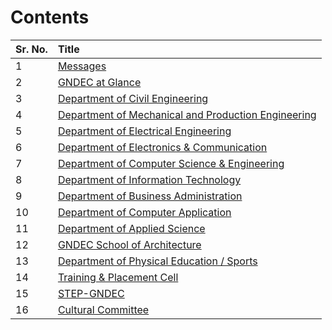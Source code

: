 
# Contents

| Sr. No. | Title                                                                    |
|:--------|:-------------------------------------------------------------------------|
| 1       | [Messages](../Messages/Messages.md)               |
| 2       | [GNDEC at Glance](../GNDEC/GNDEC.md)                                     |
| 3       | [Department of Civil Engineering](../CE/CE.md)                           |
| 4       | [Department of Mechanical and Production Engineering](../ME_PE/ME_PE.md) |
| 5       | [Department of Electrical Engineering](../EE/EE.md)                      |
| 6       | [Department of Electronics & Communication](../ECE/ECE.md)               |
| 7       | [Department of Computer Science & Engineering](../CSE/CSE.md)            |
| 8       | [Department of Information Technology](../IT/IT.md)                      |
| 9       | [Department of Business Administration](../MBA/MBA.md)                   |
| 10      | [Department of Computer Application](../MCA/mca.md)                      |
| 11      | [Department of Applied Science](../AppSci/AS.md)                         |
| 12      | [GNDEC School of Architecture](../SOA/soa.md)                            |
| 13      | [Department of Physical Education / Sports](../Sports/Sports.md)         |
| 14      | [Training & Placement Cell](../T&P/t&p.md)                               |
| 15      | [STEP-GNDEC](../STEP/STEP.md)                                            |
| 16      | [Cultural Committee](../Cultural/Cultural.md)                            |
